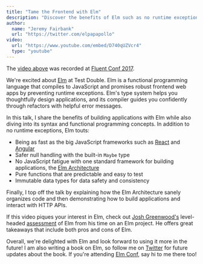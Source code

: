 ```yaml
---
title: "Tame the Frontend with Elm"
description: "Discover the benefits of Elm such as no runtime exceptions and helpful compiler error messages. Learn some of Elm's syntax and how to structure applications with the Elm Architecture."
author:
  name: "Jeremy Fairbank"
  url: "https://twitter.com/elpapapollo"
video:
  url: "https://www.youtube.com/embed/D740qUZVcr4"
  type: "youtube"
---
```


The [video above](https://youtu.be/D740qUZVcr4) was recorded at [Fluent Conf 2017](https://conferences.oreilly.com/fluent/fl-ca).

We're excited about [Elm](http://elm-lang.org/) at Test Double. Elm is a functional programming language that compiles to JavaScript and promises robust frontend web apps by preventing runtime exceptions. Elm's type system helps you thoughtfully design applications, and its compiler guides you confidently through refactors with helpful error messages.

In this talk, I share the benefits of building applications with Elm while also diving into its syntax and functional programming concepts. In addition to no runtime exceptions, Elm touts:

* Being as fast as the big JavaScript frameworks such as [React](https://facebook.github.io/react/) and [Angular](https://angular.io/)
* Safer null handling with the built-in `Maybe` type
* No JavaScript fatigue with one standard framework for building applications, the [Elm Architecture](https://guide.elm-lang.org/architecture/)
* Pure functions that are predictable and easy to test
* Immutable data types for data safety and consistency

Finally, I top off the talk by explaining how the Elm Architecture sanely organizes code and then demonstrating how to build applications and interact with HTTP APIs.

If this video piques your interest in Elm, check out [Josh Greenwood's](https://twitter.com/joshtgreenwood) level-headed [assessment](/posts/2017-07-12-three-months-of-elm-our-experience) of Elm from his time on an Elm project. He offers great takeaways that include both pros and cons of Elm.

Overall, we're delighted with Elm and look forward to using it more in the future! I am also writing a book on Elm, so follow me on [Twitter](https://twitter.com/elpapapollo) for future updates about the book. If you're attending [Elm Conf](https://www.elm-conf.us/talks/jeremy-fairbank/), say hi to me there too!
